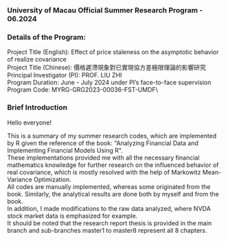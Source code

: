### University of Macau Official Summer Research Program - 06.2024
### Details of the Program:
Project Title (English): Effect of price staleness on the asymptotic behavior of realize covariance\
Project Title (Chinese): 價格遲滯現象對已實現協方差極限理論的影響研究\
Principal Investigator (PI): PROF. LIU ZHI\
Program Duration: June - July 2024 under PI’s face-to-face supervision\
Program Code: MYRG-GRG2023-00036-FST-UMDF\

### Brief Introduction
Hello everyone!

This is a summary of my summer research codes, which are implemented by R given the reference of the book: "Analyzing Financial Data and Implementing Financial Models Using R".\
These implementations provided me with all the necessary financial mathematics knowledge for further research on the influenced behavior of real covariance, which is mostly resolved with the help of Markowitz Mean-Variance Optimization.\
All codes are manually implemented, whereas some originated from the book. Similarly, the analytical results are done both by myself and from the book.\
In addition, I made modifications to the raw data analyzed, where NVDA stock market data is emphasized for example.\
It should be noted that the research report thesis is provided in the main branch and sub-branches master1 to master8 represent all 8 chapters.
